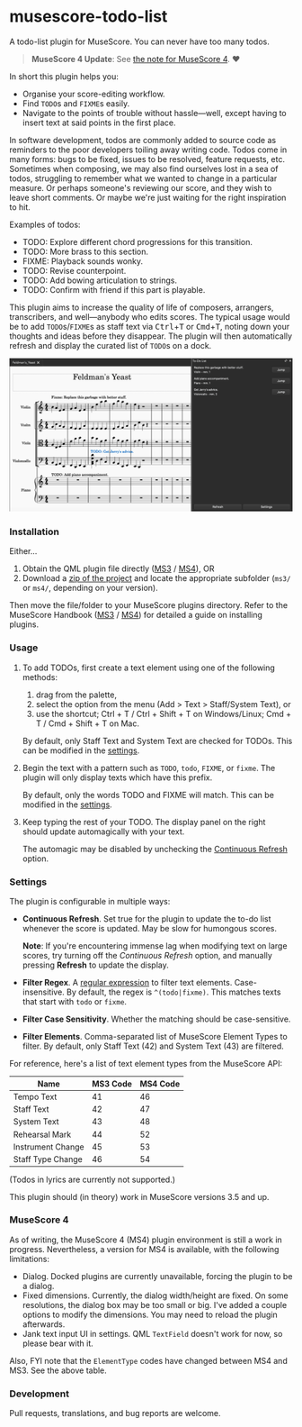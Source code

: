 # musescore-todo-list
A todo-list plugin for MuseScore. You can never have too many todos.

> **MuseScore 4 Update**: See [the note for MuseScore 4](#musescore-4). ❤️

In short this plugin helps you:

* Organise your score-editing workflow.
* Find `TODO`s and `FIXME`s easily.
* Navigate to the points of trouble without hassle—well, except having to insert text at said points in the first place.

In software development, todos are commonly added to source code as reminders to the poor developers toiling away writing code. Todos come in many forms: bugs to be fixed, issues to be resolved, feature requests, etc. Sometimes when composing, we may also find ourselves lost in a sea of todos, struggling to remember what we wanted to change in a particular measure. Or perhaps someone's reviewing our score, and they wish to leave short comments. Or maybe we're just waiting for the right inspiration to hit.

Examples of todos:

* TODO: Explore different chord progressions for this transition.
* TODO: More brass to this section.
* FIXME: Playback sounds wonky.
* TODO: Revise counterpoint.
* TODO: Add bowing articulation to strings.
* TODO: Confirm with friend if this part is playable.

This plugin aims to increase the quality of life of composers, arrangers, transcribers, and well—anybody who edits scores. The typical usage would be to add `TODO`s/`FIXME`s as staff text via <kbd>Ctrl</kbd>+<kbd>T</kbd> or <kbd>Cmd</kbd>+<kbd>T</kbd>, noting down your thoughts and ideas before they disappear. The plugin will then automatically refresh and display the curated list of `TODO`s on a dock.

![](img.png)

### Installation

Either...

1. Obtain the QML plugin file directly ([MS3][file v3] / [MS4][file v4]), OR 
2. Download a [zip of the project](https://github.com/TrebledJ/musescore-todo-list/archive/main.zip) and locate the appropriate subfolder (`ms3/` or `ms4/`, depending on your version).

Then move the file/folder to your MuseScore plugins directory. Refer to the MuseScore Handbook ([MS3][handbook v3] / [MS4][handbook v4]) for detailed a guide on installing plugins.

[file v3]: https://github.com/TrebledJ/musescore-todo-list/raw/main/ms3/todo-list.qml
[file v4]: https://github.com/TrebledJ/musescore-todo-list/raw/main/ms4/todo-list.qml
[handbook v3]: https://musescore.org/en/handbook/3/plugins
[handbook v4]: https://musescore.org/en/handbook/4/plugins

### Usage

1. To add TODOs, first create a text element using one of the following methods:
    1. drag from the palette,
    2. select the option from the menu (Add > Text > Staff/System Text), or
    3. use the shortcut; Ctrl + T / Ctrl + Shift + T on Windows/Linux; Cmd + T / Cmd + Shift + T on Mac.
  
    By default, only Staff Text and System Text are checked for TODOs. This can be modified in the [settings](#settings).
  
2. Begin the text with a pattern such as `TODO`, `todo`, `FIXME`, or `fixme`. The plugin will only display texts which have this prefix.

    By default, only the words TODO and FIXME will match.  This can be modified in the [settings](#settings).

3. Keep typing the rest of your TODO. The display panel on the right should update automagically with your text.

    The automagic may be disabled by unchecking the [Continuous Refresh](#settings) option.

### Settings

The plugin is configurable in multiple ways:

* **Continuous Refresh**. Set true for the plugin to update the to-do list whenever the score is updated. May be slow for humongous scores.

  **Note**: If you're encountering immense lag when modifying text on large scores, try turning off the _Continuous Refresh_ option, and manually pressing **Refresh** to update the display.
  
* **Filter Regex**. A [regular expression][regex] to filter text elements. Case-insensitive. By default, the regex is `^(todo|fixme)`. This matches texts that start with `todo` or `fixme`.
* **Filter Case Sensitivity**. Whether the matching should be case-sensitive.
* **Filter Elements**. Comma-separated list of MuseScore Element Types to filter. By default, only Staff Text (42) and System Text (43) are filtered.

For reference, here's a list of text element types from the MuseScore API:

| Name              | MS3 Code | MS4 Code |
| ----------------- | -------- | -------- |
| Tempo Text        | 41       | 46       |
| Staff Text        | 42       | 47       |
| System Text       | 43       | 48       |
| Rehearsal Mark    | 44       | 52       |
| Instrument Change | 45       | 53       |
| Staff Type Change | 46       | 54       |

<!-- MS4: refer to https://github.com/musescore/MuseScore/blob/master/src/engraving/types/types.h. -->

(Todos in lyrics are currently not supported.)

This plugin should (in theory) work in MuseScore versions 3.5 and up.

### MuseScore 4

As of writing, the MuseScore 4 (MS4) plugin environment is still a work in progress. Nevertheless, a version for MS4 is available, with the following limitations:

* Dialog. Docked plugins are currently unavailable, forcing the plugin to be a dialog.
* Fixed dimensions. Currently, the dialog width/height are fixed. On some resolutions, the dialog box may be too small or big. I've added a couple options to modify the dimensions. You may need to reload the plugin afterwards.
* Jank text input UI in settings. QML `TextField` doesn't work for now, so please bear with it.

Also, FYI note that the `ElementType` codes have changed between MS4 and MS3. See the above table.

### Development
Pull requests, translations, and bug reports are welcome.


[regex]: https://www.regular-expressions.info/
